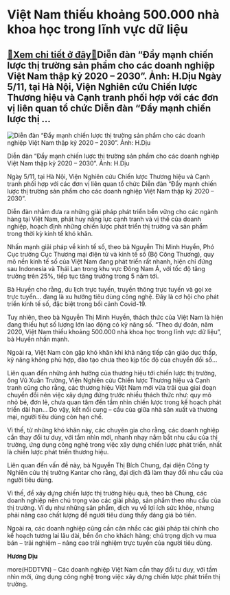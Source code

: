 Việt Nam thiếu khoảng 500.000 nhà khoa học trong lĩnh vực dữ liệu
=================================================================

[:gift:Xem chi tiết ở đây:gift:](https://hddtvn.com/viet-nam-thieu-khoang-500-000-nha-khoa-hoc-trong-linh-vuc-du-lieu/)Diễn đàn “Đẩy mạnh chiến lược thị trường sản phẩm cho các doanh nghiệp Việt Nam thập kỷ 2020 – 2030”. Ảnh: H.Dịu Ngày 5/11, tại Hà Nội, Viện Nghiên cứu Chiến lược Thương hiệu và Cạnh tranh phối hợp với các đơn vị liên quan tổ chức Diễn đàn “Đẩy mạnh chiến lược thị …
--------------------------------------------------------------------------------------------------------------------------------------------------------------------------------------------------------------------------------------------------------------------------





![Diễn đàn “Đẩy mạnh chiến lược thị trường sản phẩm cho các doanh nghiệp Việt Nam thập kỷ 2020 – 2030”. Ảnh: H.Dịu](https://hddtvn.com/wp-content/uploads/2021/01/IMG_3605.jpg "Diễn đàn “Đẩy mạnh chiến lược thị trường sản phẩm cho các doanh nghiệp Việt Nam thập kỷ 2020 – 2030”. Ảnh: H.Dịu")


Diễn đàn “Đẩy mạnh chiến lược thị trường sản phẩm cho các doanh nghiệp Việt Nam thập kỷ 2020 – 2030”. Ảnh: H.Dịu



Ngày 5/11, tại Hà Nội, Viện Nghiên cứu Chiến lược Thương hiệu và Cạnh tranh phối hợp với các đơn vị liên quan tổ chức Diễn đàn “Đẩy mạnh chiến lược thị trường sản phẩm cho các doanh nghiệp Việt Nam thập kỷ 2020 – 2030”.


Diễn đàn nhằm đưa ra những giải pháp phát triển bền vững cho các ngành hàng tại Việt Nam, phát huy năng lực cạnh tranh và vị thế của doanh nghiệp, hoạch định những chiến lược phát triển thị trường và sản phẩm trong thời kỳ kinh tế khó khăn.


Nhấn mạnh giải pháp về kinh tế số, theo bà Nguyễn Thị Minh Huyền, Phó Cục trưởng Cục Thương mại điện tử và kinh tế số (Bộ Công Thương), quy mô nền kinh tế số của Việt Nam đang phát triển rất nhanh, hiện chỉ đứng sau Indonesia và Thái Lan trong khu vực Đông Nam Á, với tốc độ tăng trưởng trên 25%, tiếp tục tăng trưởng trong 5 năm tới.


Bà Huyền cho rằng, du lịch trực tuyến, truyền thông trực tuyến và gọi xe trực tuyến… đang là xu hướng tiêu dùng công nghệ. Đây là cơ hội cho phát triển kinh tế số, đặc biệt trong bối cảnh Covid-19.


Tuy nhiên, theo bà Nguyễn Thị Minh Huyền, thách thức của Việt Nam là hiện đang thiếu hụt số lượng lớn lao động có kỹ năng số. “Theo dự đoán, năm 2020, Việt Nam thiếu khoảng 500.000 nhà khoa học trong lĩnh vực dữ liệu”, bà Huyền nhấn mạnh.


Ngoài ra, Việt Nam còn gặp khó khăn khi khả năng tiếp cận giáo dục thấp, kỹ năng không phù hợp, đào tạo chưa theo kịp tốc độ của chuyển đổi số…


Liên quan đến những ảnh hưởng của thương hiệu tới chiến lược thị trường, ông Vũ Xuân Trường, Viện Nghiên cứu Chiến lược Thương hiệu và Cạnh tranh cũng cho rằng, các thương hiệu Việt Nam mới vừa trải qua giai đoạn chuyển đổi nên việc xây dựng đứng trước nhiều thách thức như: quy mô nhỏ bé, đơn lẻ, chưa quan tâm đến tầm nhìn chiến lược trong kế hoạch phát triển dài hạn… Do vậy, kết nối cung – cầu của giữa nhà sản xuất và thương mại, người tiêu dùng còn hạn chế.


Vì thế, từ những khó khăn này, các chuyên gia cho rằng, các doanh nghiệp cần thay đổi tư duy, với tầm nhìn mới, nhanh nhạy nắm bắt nhu cầu của thị trường, ứng dụng công nghệ trong việc xây dựng chiến lược phát triển, nhất là chiến lược phát triển thương hiệu.


Liên quan đến vấn đề này, bà Nguyễn Thị Bích Chung, đại diện Công ty Nghiên cứu thị trường Kantar cho rằng, đại dịch đã làm thay đổi nhu cầu của người tiêu dùng.


Vì thế, để xây dựng chiến lược thị trường hiệu quả, theo bà Chung, các doanh nghiệp nên chú trọng vào các giải pháp, sản phẩm theo nhu cầu của thị trường. Ví dụ như những sản phẩm, dịch vụ về lợi ích sức khỏe, nhưng phải nâng cao chất lượng để người tiêu dùng thấy đáng giá bỏ tiền.


Ngoài ra, các doanh nghiệp cũng cần cân nhắc các giải pháp tài chính cho kế hoạch tương lai lâu dài, bền ổn cho khách hàng; chú trọng dịch vụ mua bán – trải nghiệm – nâng cao trải nghiệm trực tuyến của người tiêu dùng.




**Hương Dịu**



more(HDDTVN) – Các doanh nghiệp Việt Nam cần thay đổi tư duy, với tầm nhìn mới, ứng dụng công nghệ trong việc xây dựng chiến lược phát triển thị trường.

